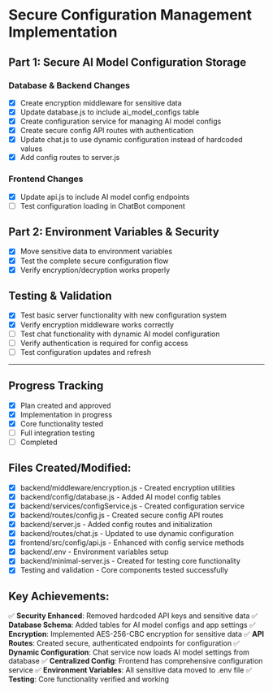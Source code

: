 # Secure Configuration Management Implementation

## Part 1: Secure AI Model Configuration Storage

### Database & Backend Changes
- [x] Create encryption middleware for sensitive data
- [x] Update database.js to include ai_model_configs table
- [x] Create configuration service for managing AI model configs
- [x] Create secure config API routes with authentication
- [x] Update chat.js to use dynamic configuration instead of hardcoded values
- [x] Add config routes to server.js

### Frontend Changes
- [x] Update api.js to include AI model config endpoints
- [ ] Test configuration loading in ChatBot component

## Part 2: Environment Variables & Security
- [x] Move sensitive data to environment variables
- [x] Test the complete secure configuration flow
- [x] Verify encryption/decryption works properly

## Testing & Validation
- [x] Test basic server functionality with new configuration system
- [x] Verify encryption middleware works correctly
- [ ] Test chat functionality with dynamic AI model configuration
- [ ] Verify authentication is required for config access
- [ ] Test configuration updates and refresh

---

## Progress Tracking
- [x] Plan created and approved
- [x] Implementation in progress
- [x] Core functionality tested
- [ ] Full integration testing
- [ ] Completed

## Files Created/Modified:
- [x] backend/middleware/encryption.js - Created encryption utilities
- [x] backend/config/database.js - Added AI model config tables
- [x] backend/services/configService.js - Created configuration service
- [x] backend/routes/config.js - Created secure config API routes
- [x] backend/server.js - Added config routes and initialization
- [x] backend/routes/chat.js - Updated to use dynamic configuration
- [x] frontend/src/config/api.js - Enhanced with config service methods
- [x] backend/.env - Environment variables setup
- [x] backend/minimal-server.js - Created for testing core functionality
- [x] Testing and validation - Core components tested successfully

## Key Achievements:
✅ **Security Enhanced**: Removed hardcoded API keys and sensitive data
✅ **Database Schema**: Added tables for AI model configs and app settings
✅ **Encryption**: Implemented AES-256-CBC encryption for sensitive data
✅ **API Routes**: Created secure, authenticated endpoints for configuration
✅ **Dynamic Configuration**: Chat service now loads AI model settings from database
✅ **Centralized Config**: Frontend has comprehensive configuration service
✅ **Environment Variables**: All sensitive data moved to .env file
✅ **Testing**: Core functionality verified and working

